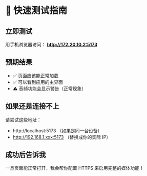 # 🚀 快速测试指南

## 立即测试

用手机浏览器访问：
**http://172.20.10.2:5173**

## 预期结果

- ✅ 页面应该能正常加载
- ✅ 可以看到应用的主界面
- ⚠️ 音频功能会显示警告（正常现象）

## 如果还是连接不上

请尝试这些地址：

- http://localhost:5173 （如果是同一台设备）
- http://192.168.1.xxx:5173 （替换成你的实际 IP）

## 成功后告诉我

一旦页面能正常打开，我会帮你配置 HTTPS 来启用完整的媒体功能！
